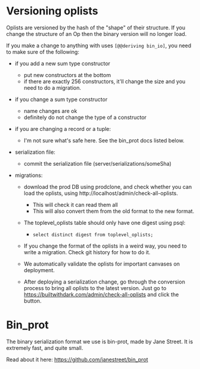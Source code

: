 # Versioning oplists

Oplists are versioned by the hash of the "shape" of their structure.
If you change the structure of an Op then the binary version will no longer load.

If you make a change to anything with uses `[@@deriving bin_io]`, you need to make sure of the following:

- if you add a new sum type constructor
  - put new constructors at the bottom
  - if there are exactly 256 constructors, it'll change the size and you need
    to do a migration.

- if you change a sum type constructor
  - name changes are ok
  - definitely do not change the type of a constructor

- if you are changing a record or a tuple:
  - I'm not sure what's safe here. See the bin_prot docs listed below.

- serialization file:
  - commit the serialization file (server/serializations/someSha)

- migrations:
  - download the prod DB using prodclone, and check whether you can load the
    oplists, using http://localhost/admin/check-all-oplists.
    - This will check it can read them all
    - This will also convert them from the old format to the new format.

  - The toplevel_oplists table should only have one digest using psql:
    - `select distinct digest from toplevel_oplists;`

  - If you change the format of the oplists in a weird way, you need to write a
    migration. Check git history for how to do it.

  - We automatically validate the oplists for important canvases on deployment.

  - After deploying a serialization change, go through the conversion process
    to bring all oplists to the latest version. Just go to
    https://builtwithdark.com/admin/check-all-oplists and click the button.



# Bin_prot

The binary serialization format we use is bin-prot, made by Jane Street. It is
extremely fast, and quite small.

Read about it here: https://github.com/janestreet/bin_prot
